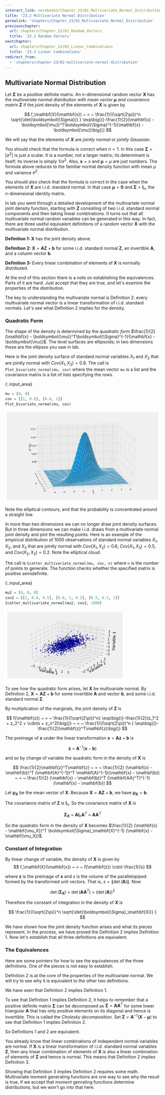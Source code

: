 ```yaml
---
interact_link: notebooks/Chapter_23/02_Multivariate_Normal_Distribution.ipynb
title: '23.2 Multivariate Normal Distribution'
permalink: 'chapters/Chapter_23/02_Multivariate_Normal_Distribution'
previouschapter:
  url: chapters/Chapter_23/01_Random_Vectors
  title: '23.1 Random Vectors'
nextchapter:
  url: chapters/Chapter_23/03_Linear_Combinations
  title: '23.3 Linear Combinations'
redirect_from:
  - 'chapters/chapter-23/02-multivariate-normal-distribution'
---
```


## Multivariate Normal Distribution

Let $\boldsymbol{\Sigma}$ be a positive definite matrix. An $n$-dimensional random vector $\mathbf{X}$ has the *multivariate normal distribution with mean vector $\boldsymbol{\mu}$ and covariance matrix $\boldsymbol{\Sigma}$* if the joint density of the elements of $\mathbf{X}$ is given by

$$
f_\mathbf{X}(\mathbf{x}) ~ = ~ \frac{1}{(\sqrt{2\pi})^n \sqrt{\det(\boldsymbol{\Sigma})} }
\exp\big{(}-\frac{1}{2}(\mathbf{x} - \boldsymbol{\mu})^T\boldsymbol{\Sigma}^{-1}(\mathbf{x} - \boldsymbol{\mu})\big{)}
$$

We will say that the elements of $\mathbf{X}$ are *jointly normal* or *jointly Gaussian*.

You should check that the formula is correct when $n = 1$. In this case $\boldsymbol{\Sigma} = [\sigma^2]$ is just a scalar. It is a number, not a larger matrix; its determinant is itself; its inverse is simply $1/\sigma^2$. Also, $\mathbf{x} = x$ and $\boldsymbol{\mu} = \mu$ are just numbers. The formula above reduces to the familiar normal density function with mean $\mu$ and variance $\sigma^2$.

You should also check that the formula is correct in the case when the elements of $\mathbf{X}$ are i.i.d. standard normal. In that case $\mathbf{\mu} = \mathbf{0}$ and $\boldsymbol{\Sigma} = \mathbf{I}_n$, the $n$-dimensional identity matrix.

In lab you went through a detailed development of the multivariate normal joint density function, starting with $\mathbf{Z}$ consisting of two i.i.d. standard normal components and then taking linear combinations. It turns out that all multivariate normal random variables can be generated in this way. In fact, there are three useful equivalent definitions of a random vector $\mathbf{X}$ with the multivariate normal distribution.

**Definition 1:** $\mathbf{X}$ has the joint density above.

**Definition 2:** $\mathbf{X} = \mathbf{AZ} + \mathbf{b}$ for some i.i.d. standard normal $\mathbf{Z}$, an invertible $\mathbf{A}$, and a column vector $\mathbf{b}$.

**Definition 3:** Every linear combination of elements of $\mathbf{X}$ is normally distributed.

At the end of this section there is a note on establishing the equivalences. Parts of it are hard. Just accept that they are true, and let's examine the properties of the distribution.

The key to understanding the multivariate normal is Definition 2: every multivariate normal vector is a linear transformation of i.i.d. standard normals. Let's see what Definition 2 implies for the density.

### Quadratic Form
The shape of the density is determined by the *quadratic form* $\frac{1}{2}(\mathbf{x} - \boldsymbol{\mu})^T\boldsymbol{\Sigma}^{-1}(\mathbf{x} - \boldsymbol{\mu})$. The level surfaces are ellipsoids; in two dimensions these are the ellipses you saw in lab. 

Here is the joint density surface of standard normal variables $X_1$ and $X_2$ that are jointly normal with $Cov(X_1, X_2) = 0.8$. The call is `Plot_bivariate_normal(mu, cov)` where the mean vector `mu` is a list and the covariance matrix is a list of lists specifying the rows.



{:.input_area}
```python
mu = [0, 0]
cov = [[1, 0.8], [0.8, 1]]
Plot_bivariate_normal(mu, cov)
```



![png](../../images/chapters/Chapter_23/02_Multivariate_Normal_Distribution_3_0.png)


Note the elliptical contours, and that the probability is concentrated around a straight line. 

In more than two dimensions we can no longer draw joint density surfaces. But in three dimensions we can make i.i.d. draws from a multivariate normal joint density and plot the resulting points. Here is an example of the empirical distribution of 1000 observations of standard normal variables $X_1$, $X_2$, and $X_3$ that are jointly normal with $Cov(X_1, X_2) = 0.6$, $Cov(X_1, X_3) = 0.5$, and $Cov(X_2, X_3) = 0.2$. Note the elliptical cloud.

The call is `Scatter_multivariate_normal(mu, cov, n)` where `n` is the number of points to generate. The function checks whether the specified matrix is positive semidefinite.



{:.input_area}
```python
mu2 = [0, 0, 0]
cov2 = [[1, 0.6, 0.5], [0.6, 1, 0.2], [0.5, 0.2, 1]]
Scatter_multivariate_normal(mu2, cov2, 1000)
```



![png](../../images/chapters/Chapter_23/02_Multivariate_Normal_Distribution_5_0.png)


To see how the quadratic form arises, let $\mathbf{X}$ be multivariate normal. By Definition 2, $\mathbf{X} = \mathbf{AZ} + \mathbf{b}$ for some invertible $\mathbf{A}$ and vector $\mathbf{b}$, and some i.i.d. standard normal $\mathbf{Z}$. 

By multiplication of the marginals, the joint density of $\mathbf{Z}$ is 

$$
f(\mathbf{z}) ~ = ~ \frac{1}{(\sqrt{2\pi})^n} \exp\big{(}-\frac{1}{2}(z_1^2 + z_2^2 + \cdots + z_n^2)\big{)} ~ = ~ \frac{1}{(\sqrt{2\pi})^n }
\exp\big{(}-\frac{1}{2}\mathbf{z}^T\mathbf{z}\big{)}
$$

The preimage of $\mathbf{x}$ under the linear transformation $\mathbf{x} = \mathbf{Az} + \mathbf{b}$ is 

$$
\mathbf{z} ~ = ~ \mathbf{A}^{-1}(\mathbf{x} - \mathbf{b})
$$

and so by change of variable the quadratic form in the density of $\mathbf{X}$ is

$$
\frac{1}{2}\mathbf{z}^T\mathbf{z} ~ = ~ 
\frac{1}{2} (\mathbf{x} - \mathbf{b})^T (\mathbf{A}^{-1})^T \mathbf{A}^{-1}(\mathbf{x} - \mathbf{b}) ~ = ~
\frac{1}{2} (\mathbf{x} - \mathbf{b})^T (\mathbf{AA}^T)^{-1} (\mathbf{x} - \mathbf{b})
$$

Let $\mathbf{\mu_X}$ be the mean vector of $\mathbf{X}$. Because $\mathbf{X} = \mathbf{AZ} + \mathbf{b}$, we have $\mathbf{\mu_X} = \mathbf{b}$. 

The covariance matrix of $\mathbf{Z}$ is $\mathbf{I}_n$. So the covariance matrix of $\mathbf{X}$ is

$$
\boldsymbol{\Sigma}_\mathbf{X} ~ = ~ \mathbf{A} \mathbf{I}_n \mathbf{A}^T ~ = ~ \mathbf{A} \mathbf{A}^T
$$

So the quadratic form in the density of $\mathbf{X}$ becomes $\frac{1}{2} (\mathbf{x} - \mathbf{\mu_X})^T \boldsymbol{\Sigma}_\mathbf{X}^{-1} (\mathbf{x} - \mathbf{\mu_X})$.

### Constant of Integration
By linear change of variable, the density of $\mathbf{X}$ is given by
$$
f_\mathbf{X}(\mathbf{x}) ~ = ~ f(\mathbf{z}) \cdot \frac{1}{s}
$$

where $\mathbf{z}$ is the preimage of $\mathbf{x}$ and $s$ is the volume of the parallelopiped formed by the transformed unit vectors. That is, $s = \|\det(\mathbf{A})\|$. Now

$$
\det(\boldsymbol{\Sigma}_\mathbf{X}) ~ = ~ \det(\mathbf{AA}^T) ~ = ~ (\det(\mathbf{A}))^2
$$

Therefore the constant of integration in the density of $\mathbf{X}$ is

$$
\frac{1}{(\sqrt{2\pi})^n \sqrt{\det(\boldsymbol{\Sigma}_\mathbf{X})} }
$$

We have shown how the joint density function arises and what its pieces represent. In the process, we have proved the Definition 2 implies Definition 1. Now let's establish that all three definitions are equivalent.

### The Equivalences
Here are some pointers for how to see the equivalences of the three definitions. One of the pieces is not easy to establish.

Definition 2 is at the core of the properties of the multivariate normal. We will try to see why it is equivalent to the other two definitions.

We have seen that Definition 2 implies Definition 1. 

To see that Definition 1 implies Definition 2, it helps to remember that a positive definite matrix $\boldsymbol{\Sigma}$ can be decomposed as $\boldsymbol{\Sigma} = \mathbf{AA}^T$ for some lower triangular $\mathbf{A}$ that has only positive elements on its diagonal and hence is invertible. This is called the *Cholesky decomposition*. Set $\mathbf{Z} = \mathbf{A}^{-1}(\mathbf{X} - \boldsymbol{\mu})$ to see that Definition 1 implies Definition 2. 

So Definitions 1 and 2 are equivalent.

You already know that linear combinations of independent normal variables are normal. If $\mathbf{X}$ is a linear transformation of i.i.d. standard normal variables $\mathbf{Z}$, then any linear combination of elements of $\mathbf{X}$ is also a linear combination of elements of $\mathbf{Z}$ and hence is normal. This means that Definition 2 implies Definition 3.

Showing that Definition 3 implies Definition 2 requires some math. Multivariate moment generating functions are one way to see why the result is true, if we accept that moment genrating functions determine distributions, but we won't go into that here. 
